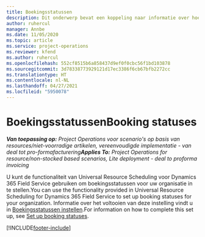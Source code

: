 ```yaml
---
title: Boekingsstatussen
description: Dit onderwerp bevat een koppeling naar informatie over hoe u boekingsstatussen in Project Operations instelt.
author: ruhercul
manager: Annbe
ms.date: 11/05/2020
ms.topic: article
ms.service: project-operations
ms.reviewer: kfend
ms.author: ruhercul
ms.openlocfilehash: 552cf8515b6a858437d9ef0f0cbc56f1bd103878
ms.sourcegitcommit: 3d78338773929121d17ec3386f6cb67bfb2272cc
ms.translationtype: HT
ms.contentlocale: nl-NL
ms.lasthandoff: 04/27/2021
ms.locfileid: "5950078"
---
```

# <a name="booking-statuses"></a><span data-ttu-id="fe083-103">Boekingsstatussen</span><span class="sxs-lookup"><span data-stu-id="fe083-103">Booking statuses</span></span>

<span data-ttu-id="fe083-104">_**Van toepassing op:** Project Operations voor scenario's op basis van resources/niet-voorradige artikelen, vereenvoudigde implementatie - van deal tot pro-formafacturering_</span><span class="sxs-lookup"><span data-stu-id="fe083-104">_**Applies To:** Project Operations for resource/non-stocked based scenarios, Lite deployment - deal to proforma invoicing_</span></span>

<span data-ttu-id="fe083-105">U kunt de functionaliteit van Universal Resource Scheduling voor Dynamics 365 Field Service gebruiken om boekingsstatussen voor uw organisatie in te stellen.</span><span class="sxs-lookup"><span data-stu-id="fe083-105">You can use the functionality provided in Universal Resource Scheduling for Dynamics 365 Field Service to set up booking statuses for your organization.</span></span> <span data-ttu-id="fe083-106">Informatie over het voltooien van deze instelling vindt u in [Boekingsstatussen instellen](/dynamics365/field-service/set-up-booking-statuses).</span><span class="sxs-lookup"><span data-stu-id="fe083-106">For information on how to complete this set up, see [Set up booking statuses](/dynamics365/field-service/set-up-booking-statuses).</span></span>


[!INCLUDE[footer-include](../includes/footer-banner.md)]